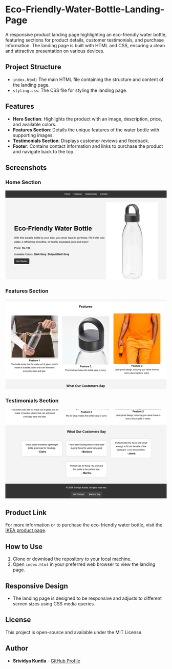# Eco-Friendly-Water-Bottle-Landing-Page
A responsive product landing page highlighting an eco-friendly water bottle, featuring sections for product details, customer testimonials, and purchase information.  The landing page is built with HTML and CSS, ensuring a clean and attractive presentation on various devices.

## Project Structure

- `index.html`: The main HTML file containing the structure and content of the landing page.
- `styling.css`: The CSS file for styling the landing page.

## Features

- **Hero Section**: Highlights the product with an image, description, price, and available colors.
- **Features Section**: Details the unique features of the water bottle with supporting images.
- **Testimonials Section**: Displays customer reviews and feedback.
- **Footer**: Contains contact information and links to purchase the product and navigate back to the top.

## Screenshots

### Home Section
![Home Section](images/Nav_and_Home_section.jpeg)

### Features Section
![Features Section](images/Features_section.jpeg)

### Testimonials Section

![Testimonials Section](images/Testimonals_and_contact_section.jpeg)

## Product Link
For more information or to purchase the eco-friendly water bottle, visit the [IKEA product page](https://www.ikea.com/in/en/p/ikea-365-water-bottle-dark-grey-00480014/?utm_source=bing&utm_medium=cpc&utm_campaign=Standard%20Shopping_All%20Products&utm_term=4588055870847128&utm_content=Ad%20group%20%231).

## How to Use

1. Clone or download the repository to your local machine.
2. Open `index.html` in your preferred web browser to view the landing page.


## Responsive Design

- The landing page is designed to be responsive and adjusts to different screen sizes using CSS media queries. 

## License

This project is open-source and available under the MIT License.

## Author

- **Srividya Kuntla** - [GitHub Profile](https://github.com/srividya-kuntla)


